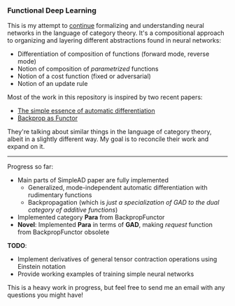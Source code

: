 ### Functional Deep Learning

This is my attempt to [continue](https://github.com/bgavran/autodiff) formalizing and understanding neural networks in the language of category theory.
It's a compositional approach to organizing and layering different abstractions found in neural networks:
* Differentiation of composition of functions (forward mode, reverse mode)
* Notion of composition of *parametrized* functions
* Notion of a cost function (fixed or adversarial)
* Notion of an update rule

Most of the work in this repository is inspired by two recent papers:

* [The simple essence of automatic differentiation](http://conal.net/papers/essence-of-ad/)
* [Backprop as Functor](https://arxiv.org/abs/1711.10455)

They're talking about similar things in the language of category theory, albeit in a slightly different way. My goal is to reconcile their work and expand on it.

----

Progress so far:
* Main parts of SimpleAD paper are fully implemented
  * Generalized, mode-independent automatic differentiation with rudimentary functions
  * Backpropagation (which is *just a specialization of GAD to the dual category of additive functions*)
* Implemented category **Para** from BackpropFunctor
* **Novel**: Implemented **Para** in terms of **GAD**, making _request_ function from BackpropFunctor obsolete


**TODO**:
* Implement derivatives of general tensor contraction operations using Einstein notation
* Provide working examples of training simple neural networks


This is a heavy work in progress, but feel free to send me an email with any questions you might have!
